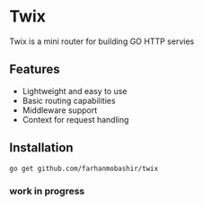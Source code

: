 # Twix

Twix is a mini router for building GO HTTP servies

## Features

- Lightweight and easy to use
- Basic routing capabilities
- Middleware support
- Context for request handling

## Installation

```sh
go get github.com/farhanmobashir/twix
```

### work in progress
